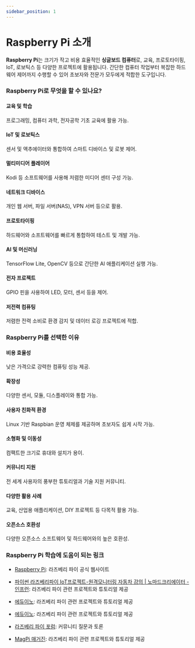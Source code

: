 ```yaml
---
sidebar_position: 1
---
```


# Raspberry Pi 소개

**Raspberry Pi**는 크기가 작고 비용 효율적인 **싱글보드 컴퓨터**로, 교육, 프로토타이핑, IoT, 로보틱스 등 다양한 프로젝트에 활용됩니다. 간단한 컴퓨터 작업부터 복잡한 하드웨어 제어까지 수행할 수 있어 초보자와 전문가 모두에게 적합한 도구입니다.

### **Raspberry Pi로 무엇을 할 수 있나요?**

#### **교육 및 학습**

프로그래밍, 컴퓨터 과학, 전자공학 기초 교육에 활용 가능.

#### **IoT 및 로보틱스**

센서 및 액추에이터와 통합하여 스마트 디바이스 및 로봇 제어.

#### **멀티미디어 플레이어**

Kodi 등 소프트웨어를 사용해 저렴한 미디어 센터 구성 가능.

#### **네트워크 디바이스**

개인 웹 서버, 파일 서버(NAS), VPN 서버 등으로 활용.

#### **프로토타이핑**

하드웨어와 소프트웨어를 빠르게 통합하여 테스트 및 개발 가능.

#### **AI 및 머신러닝**

TensorFlow Lite, OpenCV 등으로 간단한 AI 애플리케이션 실행 가능.

#### **전자 프로젝트**

GPIO 핀을 사용하여 LED, 모터, 센서 등을 제어.

#### **저전력 컴퓨팅**

저렴한 전력 소비로 환경 감지 및 데이터 로깅 프로젝트에 적합.

### Raspberry Pi를 선택한 이유

#### **비용 효율성**

낮은 가격으로 강력한 컴퓨팅 성능 제공.

#### **확장성**

다양한 센서, 모듈, 디스플레이와 통합 가능.

#### **사용자 친화적 환경**

Linux 기반 Raspbian 운영 체제를 제공하며 초보자도 쉽게 시작 가능.

#### **소형화 및 이동성**

컴팩트한 크기로 휴대와 설치가 용이.

#### **커뮤니티 지원**

전 세계 사용자의 풍부한 튜토리얼과 기술 지원 커뮤니티.

#### **다양한 활용 사례**

교육, 산업용 애플리케이션, DIY 프로젝트 등 다목적 활용 가능.

#### **오픈소스 호환성**

다양한 오픈소스 소프트웨어 및 하드웨어와의 높은 호환성.

### Raspberry Pi 학습에 도움이 되는 링크

- [Raspberry Pi](https://www.raspberrypi.com/): 라즈베리 파이 공식 웹사이트

- [파이썬 라즈베리파이 IoT프로젝트-원격모니터링 자동차 강의 | 노마드크리에이터 - 인프런](https://www.inflearn.com/course/iot): 라즈베리 파이 관련 프로젝트와 튜토리얼 제공

- [에듀이노](https://www.eduino.kr/product/detail.html?product_no=7267&cate_no=381&display_group=1): 라즈베리 파이 관련 프로젝트와 튜토리얼 제공

- [에듀이노](https://www.eduino.kr/product/cateGory/highSchool/list2.html?cate_no=381): 라즈베리 파이 관련 프로젝트와 튜토리얼 제공

- [라즈베리 파이 포럼](https://www.raspberrypi.org/forums/): 커뮤니티 질문과 토론

- [MagPi 매거진](https://magpi.raspberrypi.org/): 라즈베리 파이 관련 프로젝트와 튜토리얼 제공
